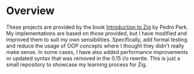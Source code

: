 # Overview
These projects are provided by the book [Introduction to Zig](https://pedropark99.github.io/zig-book/) by Pedro Park. My implementations are based on those provided, but I have modified and improved them to suit my own sensibilities. Specifically, add formal testing and reduce the usage of OOP concepts where I thought they didn't really make sense. In some cases, I have also added performance improvements or updated syntax that was removed in the 0.15 i/o rewrite. This is just a small repository to showcase my learning process for Zig. 
